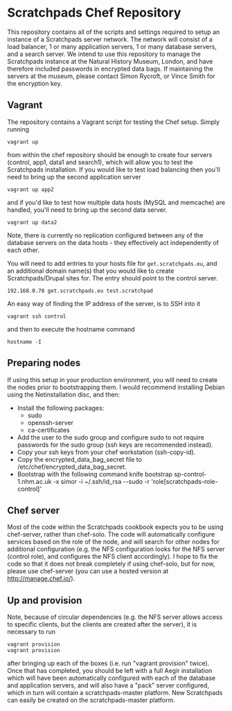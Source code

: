 Scratchpads Chef Repository
===========================
This repository contains all of the scripts and settings required to setup an 
instance of a Scratchpads server network. The network will consist of a load 
balancer, 1 or many application servers, 1 or many database servers, and a 
search server. We intend to use this repository to manage the Scratchpads 
instance at the Natural History Museum, London, and have therefore included 
passwords in encrypted data bags. If maintaining the servers at the museum, 
please contact Simon Rycroft, or Vince Smith for the encryption key.

Vagrant
-------
The repository contains a Vagrant script for testing the Chef setup. Simply 
running

    vagrant up

from within the chef repository should be enough to create four servers 
(control, app1, data1 and search1), which will allow you to test the 
Scratchpads installation. If you would like to test load balancing then you'll 
need to bring up the second application server

    vagrant up app2

and if you'd like to test how multiple data hosts (MySQL and memcache) are 
handled, you'll need to bring up the second data server.

    vagrant up data2

Note, there is currently no replication configured between any of the database 
servers on the data hosts - they effectively act independently of each other.

You will need to add entries to your hosts file for `get.scratchpads.eu`, and 
an additional domain name(s) that you would like to create Scratchpads/Drupal 
sites for. The entry should point to the control server.

    192.168.0.78 get.scratchpads.eu test.scratchpad

An easy way of finding the IP address of the server, is to SSH into it 

    vagrant ssh control

and then to execute the hostname command

    hostname -I

Preparing nodes
---------------
If using this setup in your production environment, you will need to create the 
nodes prior to bootstrapping them. I would recommend installing Debian using 
the Netinstallation disc, and then:
- Install the following packages:
  - sudo
  - openssh-server
  - ca-certificates
- Add the user to the sudo group and configure sudo to not require passwords 
for the sudo group (ssh keys are recommended instead).
- Copy your ssh keys from your chef workstation (ssh-copy-id).
- Copy the encrypted_data_bag_secret file to 
/etc/chef/encrypted_data_bag_secret.
- Bootstrap with the following command
    knife bootstrap sp-control-1.nhm.ac.uk -x simor -i ~/.ssh/id_rsa --sudo -r 
'role[scratchpads-role-control]'

Chef server
-----------
Most of the code within the Scratchpads cookbook expects you to be using 
chef-server, rather than chef-solo. The code will automatically configure 
services based on the role of the node, and will search for other nodes for 
additional configuration (e.g. the NFS configuration looks for the NFS server 
(control role), and configures the NFS client accordingly). I hope to fix the 
code so that it does not break completely if using chef-solo, but for now, 
please use chef-server (you can use a hosted version at http://manage.chef.io/).

Up and provision
----------------
Note, because of circular dependencies (e.g. the NFS server allows access to 
specific clients, but the clients are created after the server), it is 
necessary to run

    vagrant provision
    vagrant provision

after bringing up each of the boxes (i.e. run "vagrant provision" twice). Once 
that has completed, you should be left with a full Aegir installation which 
will have been automatically configured with each of the database and 
application servers, and will also have a "pack" server configured, which in 
turn will contain a scratchpads-master platform. New Scratchpads can easily be 
created on the scratchpads-master platform.
